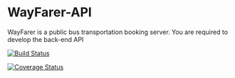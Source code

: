 # WayFarer-API
WayFarer is a public bus transportation booking server. You are required to develop the back-end API

[![Build Status](https://travis-ci.org/ticobrahe/WayFarer-API.svg?branch=develop)](https://travis-ci.org/ticobrahe/WayFarer-API)

[![Coverage Status](https://coveralls.io/repos/github/ticobrahe/WayFarer-API/badge.svg?branch=develop)](https://coveralls.io/github/ticobrahe/WayFarer-API?branch=develop)